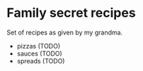 # Family secret recipes

Set of recipes as given by my grandma.


- pizzas (TODO)
- sauces (TODO)
- spreads (TODO)
